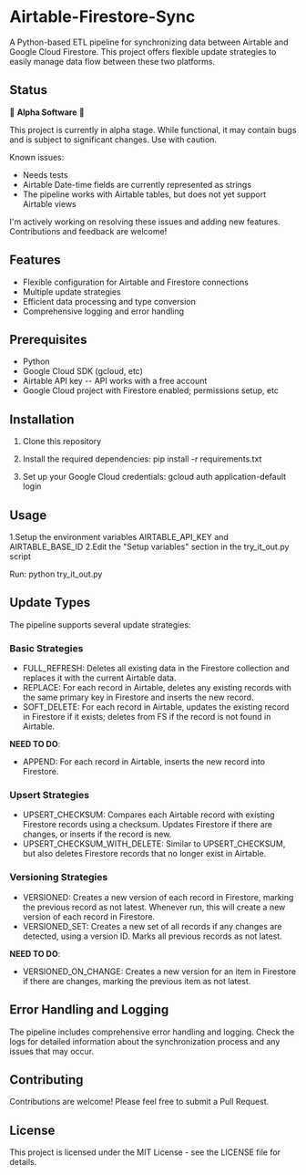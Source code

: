 # Airtable-Firestore-Sync
A Python-based ETL pipeline for synchronizing data between Airtable and Google Cloud Firestore. This project offers flexible update strategies to easily manage data flow between these two platforms.

## Status

🚧 **Alpha Software** 🚧

This project is currently in alpha stage. While functional, it may contain bugs and is subject to significant changes. Use with caution.

Known issues:
- Needs tests
- Airtable Date-time fields are currently represented as strings
- The pipeline works with Airtable tables, but does not yet support Airtable views

I'm actively working on resolving these issues and adding new features. Contributions and feedback are welcome!


## Features

- Flexible configuration for Airtable and Firestore connections
- Multiple update strategies
- Efficient data processing and type conversion
- Comprehensive logging and error handling

## Prerequisites

- Python
- Google Cloud SDK (gcloud, etc)
- Airtable API key -- API works with a free account
- Google Cloud project with Firestore enabled; permissions setup, etc

## Installation

1. Clone this repository

2. Install the required dependencies:
pip install -r requirements.txt

3. Set up your Google Cloud credentials:
gcloud auth application-default login

## Usage
1.Setup the environment variables AIRTABLE_API_KEY and AIRTABLE_BASE_ID
2.Edit the "Setup variables" section in the try_it_out.py script

Run: python try_it_out.py

## Update Types
The pipeline supports several update strategies:

### Basic Strategies
- FULL_REFRESH: Deletes all existing data in the Firestore collection and replaces it with the current Airtable data.
- REPLACE: For each record in Airtable, deletes any existing records with the same primary key in Firestore and inserts the new record.
- SOFT_DELETE: For each record in Airtable, updates the existing record in Firestore if it exists; deletes from FS if the record is not found in Airtable.

**NEED TO DO**:
- APPEND: For each record in Airtable, inserts the new record into Firestore.

### Upsert Strategies
- UPSERT_CHECKSUM: Compares each Airtable record with existing Firestore records using a checksum. Updates Firestore if there are changes, or inserts if the record is new.
- UPSERT_CHECKSUM_WITH_DELETE: Similar to UPSERT_CHECKSUM, but also deletes Firestore records that no longer exist in Airtable.

### Versioning Strategies
- VERSIONED: Creates a new version of each record in Firestore, marking the previous record as not latest. Whenever run, this will create a new version of each record in Firestore.
- VERSIONED_SET: Creates a new set of all records if any changes are detected, using a version ID. Marks all previous records as not latest.

**NEED TO DO**:
- VERSIONED_ON_CHANGE: Creates a new version for an item in Firestore if there are changes, marking the previous item as not latest.

## Error Handling and Logging
The pipeline includes comprehensive error handling and logging. Check the logs for detailed information about the synchronization process and any issues that may occur.

## Contributing
Contributions are welcome! Please feel free to submit a Pull Request.

## License
This project is licensed under the MIT License - see the LICENSE file for details.
